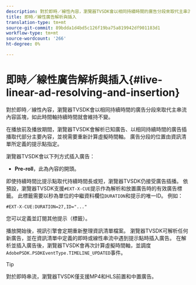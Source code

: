 ```yaml
---
description: 對於即時／線性內容，瀏覽器TVSDK會以相同持續時間的廣告分段來取代主串流內容區塊，如此時間軸持續時間就會維持不變。
title: 即時／線性廣告解析與插入
translation-type: tm+mt
source-git-commit: 89bdda1d4bd5c126f19ba75a819942df901183d1
workflow-type: tm+mt
source-wordcount: '266'
ht-degree: 0%

---
```



# 即時／線性廣告解析與插入{#live-linear-ad-resolving-and-insertion}

對於即時／線性內容，瀏覽器TVSDK會以相同持續時間的廣告分段來取代主串流內容區塊，如此時間軸持續時間就會維持不變。

在播放前及播放期間，瀏覽器TVSDK會解析已知廣告、以相同持續時間的廣告插播取代部分主要內容，並視需要重新計算虛擬時間軸。 廣告分段的位置由資訊清單所定義的提示點指定。

瀏覽器TVSDK會以下列方式插入廣告：

* **Pre-roll**，此為內容的開頭。

即使持續時間比提示點取代持續時間長或短，瀏覽器TVSDK仍接受廣告插播。 依預設，瀏覽器TVSDK支援`#EXT-X-CUE`提示作為解析和放置廣告時的有效廣告標籤。 此標籤需要以秒為單位的中繼資料欄位`DURATION`和提示的唯一ID。 例如：

```
#EXT-X-CUE:DURATION=27,ID="..."
```

您可以定義並訂閱其他提示（標籤）。

播放開始後，視訊引擎會定期重新整理資訊清單檔案。 瀏覽器TVSDK可解析任何新廣告，並在資訊清單中定義的即時或線性串流中遇到提示點時插入廣告。 在解析並插入廣告後，瀏覽器TVSDK會再次計算虛擬時間軸，並調度`AdobePSDK.PSDKEventType.TIMELINE_UPDATED`事件。

>[!TIP]
>
>對於即時串流，瀏覽器TVSDK僅支援MP4和HLS前置和中置廣告。

